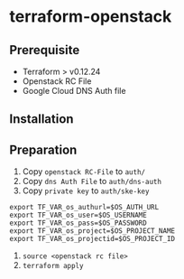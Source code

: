 # terraform-openstack

## Prerequisite
- Terraform > v0.12.24
- Openstack RC File
- Google Cloud DNS Auth file

## Installation

## Preparation 
1. Copy `openstack RC-File` to `auth/`
2. Copy `dns Auth File` to `auth/dns-auth`
3. Copy `private key` to `auth/ske-key`

```
export TF_VAR_os_authurl=$OS_AUTH_URL
export TF_VAR_os_user=$OS_USERNAME
export TF_VAR_os_pass=$OS_PASSWORD
export TF_VAR_os_project=$OS_PROJECT_NAME
export TF_VAR_os_projectid=$OS_PROJECT_ID
```
1. `source <openstack rc file>`
1. `terraform apply`
